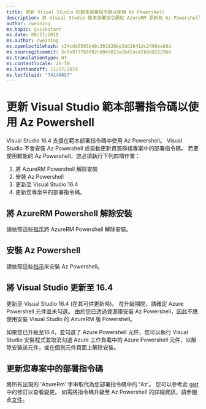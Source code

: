 ```yaml
---
title: 更新 Visual Studio 的範本部署指令碼以使用 Az Powershell
description: 將 Visual Studio 範本部署指令碼從 AzureRM 更新為 Az Powershell
author: cweining
ms.topic: quickstart
ms.date: 09/27/2019
ms.author: cweining
ms.openlocfilehash: c34cde5593b48c301826be3dd2641dc2490ee88d
ms.sourcegitcommit: 5cfe977783f02cd045023a1645ac42b8d82223bd
ms.translationtype: HT
ms.contentlocale: zh-TW
ms.lasthandoff: 11/17/2019
ms.locfileid: "74149057"
---
```

# <a name="updating-the-visual-studio-template-deployment-script-to-use-az-powershell"></a>更新 Visual Studio 範本部署指令碼以使用 Az Powershell

Visual Studio 16.4 支援在範本部署指令碼中使用 Az Powershell。 Visual Studio 不會安裝 Az Powershell 或自動更新資源群組專案中的部署指令碼。 若要使用較新的 Az Powershell，您必須執行下列四項作業：
1. 將 AzureRM Powershell 解除安裝
1. 安裝 Az Powershell
1. 更新至 Visual Studio 16.4
1. 更新您專案中的部署指令碼。

## <a name="uninstall-azurerm-powershell"></a>將 AzureRM Powershell 解除安裝
請依照這些[指示](https://docs.microsoft.com/powershell/azure/uninstall-az-ps?view=azps-2.7.0#uninstall-the-azurerm-module)將 AzureRM Powershell 解除安裝。

## <a name="install-az-powershell"></a>安裝 Az Powershell
請依照這些[指示](https://docs.microsoft.com/powershell/azure/install-az-ps?view=azps-2.7.0)來安裝 Az Powershell。

## <a name="update-visual-studio-to-164"></a>將 Visual Studio 更新至 16.4
更新至 Visual Studio 16.4 (在其可供更新時)。 在升級期間，請確定 Azure Powershell 元件並未勾選。 由於您已透過資源庫安裝 Az Powershell，因此不應使用安裝 Visual Studio 的 AzureRM 版 Powershell。

如果您已升級至16.4，並勾選了 Azure Powershell 元件，您可以執行 Visual Studio 安裝程式並取消勾選 Azure 工作負載中的 Azure Powershell 元件，以解除安裝該元件，或在個別元件頁面上解除安裝。

## <a name="update-the-deployment-script-in-your-project"></a>更新您專案中的部署指令碼
將所有出現的 'AzureRm’ 字串取代為您部署指令碼中的 'Az'。 您可以參考此 [gist](https://gist.github.com/cweining/d2da2479418ea403499c4306dcf4f619) 中的修訂以查看變更。 如需將指令碼升級至 Az Powershell 的詳細資訊，請參閱此[文件](https://docs.microsoft.com/powershell/azure/migrate-from-azurerm-to-az?view=azps-2.5.0)。



